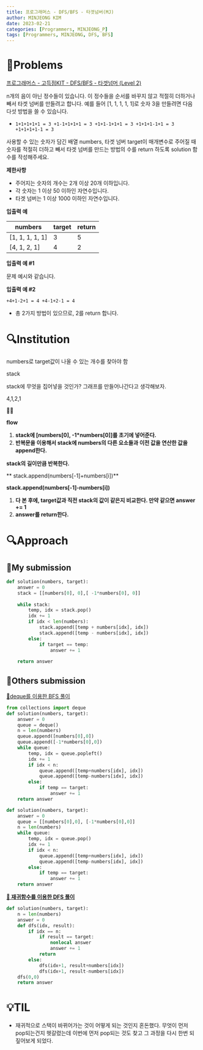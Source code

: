 ```yaml
---
title: 프로그래머스 - DFS/BFS - 타겟넘버(MJ)
author: MINJEONG KIM
date: 2023-02-21
categories: [Programmers, MINJEONG_P]
tags: [Programmers, MINJEONG, DFS, BFS]
---
```


# 📖Problems

[프로그래머스 - 고득점KIT - DFS/BFS - 타겟넘머 (Level 2)](https://school.programmers.co.kr/learn/courses/30/lessons/43165)

n개의 음이 아닌 정수들이 있습니다. 이 정수들을 순서를 바꾸지 않고 적절히 더하거나 빼서 타겟 넘버를 만들려고 합니다. 예를 들어 [1, 1, 1, 1, 1]로 숫자 3을 만들려면 다음 다섯 방법을 쓸 수 있습니다.

- `1+1+1+1+1 = 3
+1-1+1+1+1 = 3
+1+1-1+1+1 = 3
+1+1+1-1+1 = 3
+1+1+1+1-1 = 3`

사용할 수 있는 숫자가 담긴 배열 numbers, 타겟 넘버 target이 매개변수로 주어질 때 숫자를 적절히 더하고 빼서 타겟 넘버를 만드는 방법의 수를 return 하도록 solution 함수를 작성해주세요.

**제한사항**

- 주어지는 숫자의 개수는 2개 이상 20개 이하입니다.
- 각 숫자는 1 이상 50 이하인 자연수입니다.
- 타겟 넘버는 1 이상 1000 이하인 자연수입니다.

**입출력 예**

| numbers | target | return |
| --- | --- | --- |
| [1, 1, 1, 1, 1] | 3 | 5 |
| [4, 1, 2, 1] | 4 | 2 |

**입출력 예 #1**

문제 예시와 같습니다.

**입출력 예 #2**

`+4+1-2+1 = 4
+4-1+2-1 = 4`

- 총 2가지 방법이 있으므로, 2를 return 합니다.

# 🔍Institution

numbers로 target값이 나올 수 있는 개수를 찾아야 함

stack

stack에 무엇을 집어넣을 것인가? 그래프를 만들어나간다고 생각해보자.

4,1,2,1

👍🏻

**flow**

1. **stack에 [numbers[0], -1*numbers[0]]를 초기에 넣어준다.**
2. **반복문을 이용해서 stack에 numbers의 다른 요소들과 이전 값을 연산한 값을 append한다.**

**stack의 길이만큼 반복한다.**

** stack.append(numbers[-1]+numbers[i])**

**stack.append(numbers[-1]-numbers[i])**

1. **다 본 후에, target값과 직전 stack의 값이 같은지 비교한다. 만약 같으면 answer += 1**
2. **answer를 return한다.**

# 🔍Approach

## 🚩My submission

```python
def solution(numbers, target):
    answer = 0
    stack = [[numbers[0], 0],[ -1*numbers[0], 0]] 
    
    while stack:
        temp, idx = stack.pop() 
        idx += 1
        if idx < len(numbers): 
            stack.append([temp + numbers[idx], idx]) 
            stack.append([temp - numbers[idx], idx]) 
        else:
            if target == temp:
                answer += 1
                
    return answer
```

## 🚩Others submission

[👀deque를 이용한 BFS 풀이](https://velog.io/@ju_h2/Python-%ED%94%84%EB%A1%9C%EA%B7%B8%EB%9E%98%EB%A8%B8%EC%8A%A4-level2-%ED%83%80%EA%B2%9F%EB%84%98%EB%B2%84-BFSDFS)

```python
from collections import deque
def solution(numbers, target):
    answer = 0
    queue = deque()
    n = len(numbers)
    queue.append([numbers[0],0])
    queue.append([-1*numbers[0],0])
    while queue:
        temp, idx = queue.popleft()
        idx += 1
        if idx < n:
            queue.append([temp+numbers[idx], idx])
            queue.append([temp-numbers[idx], idx])
        else:
            if temp == target:
                answer += 1
    return answer
```

```python
def solution(numbers, target):
    answer = 0
    queue = [[numbers[0],0], [-1*numbers[0],0]]
    n = len(numbers)
    while queue:
        temp, idx = queue.pop()
        idx += 1
        if idx < n:
            queue.append([temp+numbers[idx], idx])
            queue.append([temp-numbers[idx], idx])
        else:
            if temp == target:
                answer += 1
    return answer
```

**[👀 재귀함수를 이용한 DFS 풀이](https://velog.io/@ju_h2/Python-%ED%94%84%EB%A1%9C%EA%B7%B8%EB%9E%98%EB%A8%B8%EC%8A%A4-level2-%ED%83%80%EA%B2%9F%EB%84%98%EB%B2%84-BFSDFS)**

```python
def solution(numbers, target):
    n = len(numbers)
    answer = 0
    def dfs(idx, result):
        if idx == n:
            if result == target:
                nonlocal answer
                answer += 1
            return
        else:
            dfs(idx+1, result+numbers[idx])
            dfs(idx+1, result-numbers[idx])
    dfs(0,0)
    return answer
```

# 💡TIL

- 재귀적으로 스택이 바뀌어가는 것이 어떻게 되는 것인지 혼돈했다. 무엇이 먼저 pop되는건지 헷갈렸는데 이번에 먼저 pop되는 것도 찾고 그 과정을 다시 한번 되짚어보게 되었다.
